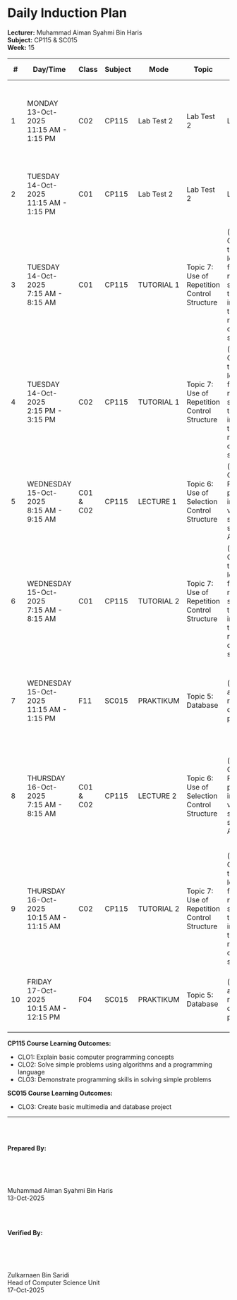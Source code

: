 # Daily Induction Plan

<style>
@media print {
  @page {
    size: A4 landscape !important;
    margin: 0.3in !important;
  }
  body {
    transform: rotate(90deg);
    transform-origin: left top;
    width: 100vh;
    height: 100vw;
    overflow: hidden;
    position: absolute;
    top: 100%;
    left: 0;
  }
  table {
    font-size: 8px;
    width: 100%;
    border-collapse: collapse;
  }
  th, td {
    padding: 2px;
    border: 1px solid #ccc;
    word-wrap: break-word;
  }
}
@page {
  size: A4 landscape !important;
}
</style>

**Lecturer:** Muhammad Aiman Syahmi Bin Haris  
**Subject:** CP115 & SC015  
**Week:** 15

| # | Day/Time | Class | Subject | Mode | Topic | Learning Outcome | CLO | Reflection |
|---|----------|-------|---------|------|-------|------------------|-----|------------|
| 1 | MONDAY<br>13-Oct-2025<br>11:15 AM - 1:15 PM | C02 | CP115 | Lab Test 2 | Lab Test 2 | Lab Test 2 | CLO3 | Students demonstrate strong proficiency in applying both counter and sentinel-controlled loops appropriately |
| 2 | TUESDAY<br>14-Oct-2025<br>11:15 AM - 1:15 PM | C01 | CP115 | Lab Test 2 | Lab Test 2 | Lab Test 2 | CLO3 | Most students can differentiate between loop types and select the appropriate one for specific problems |
| 3 | TUESDAY<br>14-Oct-2025<br>7:15 AM - 8:15 AM | C01 | CP115 | TUTORIAL 1 | Topic 7: Use of Repetition Control Structure | (b) Construct the while loop and for... in range loop statements to implement the repetition control structure | CLO2 | Students show improvement in loop construction and can create more complex iteration patterns |
| 4 | TUESDAY<br>14-Oct-2025<br>2:15 PM - 3:15 PM | C02 | CP115 | TUTORIAL 1 | Topic 7: Use of Repetition Control Structure | (b) Construct the while loop and for... in range loop statements to implement the repetition control structure | CLO2 | Students demonstrate mastery of basic loop structures and can apply them in various programming scenarios |
| 5 | WEDNESDAY<br>15-Oct-2025<br>8:15 AM - 9:15 AM | C01 & C02 | CP115 | LECTURE 1 | Topic 6: Use of Selection Control Structure | (f) Construct a Python program to implement various selection statements Assignment | CLO1 | Students can explain various selection statement implementations and understand their practical applications |
| 6 | WEDNESDAY<br>15-Oct-2025<br>7:15 AM - 8:15 AM | C01 | CP115 | TUTORIAL 2 | Topic 7: Use of Repetition Control Structure | (b) Construct the while loop and for... in range loop statements to implement the repetition control structure | CLO1, CLO2 | Students find advanced loop concepts manageable and can combine loops with other control structures |
| 7 | WEDNESDAY<br>15-Oct-2025<br>11:15 AM - 1:15 PM | F11 | SC015 | PRAKTIKUM | Topic 5: Database | (b) Create a simple relational database project | CLO3 | Students successfully design and implement functional database projects with proper relationships |
| 8 | THURSDAY<br>16-Oct-2025<br>7:15 AM - 8:15 AM | C01 & C02 | CP115 | LECTURE 2 | Topic 6: Use of Selection Control Structure | (f) Construct a Python program to implement various selection statements Assignment | CLO1 | Students successfully construct Python programs with various selection statements and demonstrate good programming logic |
| 9 | THURSDAY<br>16-Oct-2025<br>10:15 AM - 11:15 AM | C02 | CP115 | TUTORIAL 2 | Topic 7: Use of Repetition Control Structure | (b) Construct the while loop and for... in range loop statements to implement the repetition control structure | CLO1, CLO2 | Students can implement sophisticated loop structures and show confidence in repetition control programming |
| 10 | FRIDAY<br>17-Oct-2025<br>10:15 AM - 12:15 PM | F04 | SC015 | PRAKTIKUM | Topic 5: Database | (b) Create a simple relational database project | CLO3 | Students experience difficulties with database design and relationship implementation |

**CP115 Course Learning Outcomes:**
- CLO1: Explain basic computer programming concepts
- CLO2: Solve simple problems using algorithms and a programming language  
- CLO3: Demonstrate programming skills in solving simple problems

**SC015 Course Learning Outcomes:**
- CLO3: Create basic multimedia and database project

---

<br><br>

**Prepared By:**

<br><br><br>

Muhammad Aiman Syahmi Bin Haris  
13-Oct-2025

<br><br>

**Verified By:**

<br><br><br>

Zulkarnaen Bin Saridi  
Head of Computer Science Unit  
17-Oct-2025